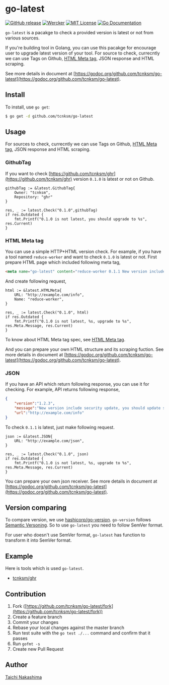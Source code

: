 go-latest 
====

[![GitHub release](http://img.shields.io/github/release/tcnksm/go-latest.svg?style=flat-square)][release]
[![Wercker](http://img.shields.io/wercker/ci/551e58c16b7badb9770001288.svg?style=flat-square)][wercker]
[![MIT License](http://img.shields.io/badge/license-MIT-blue.svg?style=flat-square)][license]
[![Go Documentation](http://img.shields.io/badge/go-documentation-blue.svg?style=flat-square)][godocs]

[release]: https://github.com/tcnksm/go-latest/releases
[wercker]: https://app.wercker.com/project/bykey/1059e8b0cf3bde5fc220477d39a1bf0e
[license]: https://github.com/tcnksm/go-latest/blob/master/LICENSE
[godocs]: http://godoc.org/github.com/tcnksm/go-latest


`go-latest` is a pacakge to check a provided version is latest or not from various sources.

If you're building tool in Golang, you can use this pacakge for encourage user to upgrade latest version of your tool. For source to check, currecntly we can use Tags on Github, [HTML Meta tag](doc/html_meta.md), JSON response and HTML scraping.

See more details in document at [https://godoc.org/github.com/tcnksm/go-latest](https://godoc.org/github.com/tcnksm/go-latest).

## Install

To install, use `go get`:

```bash
$ go get -d github.com/tcnksm/go-latest
```

## Usage

For sources to check, currecntly we can use Tags on Github, [HTML Meta tag](doc/html_meta.md), JSON response and HTML scraping.

### GithubTag

If you want to check [https://github.com/tcnksm/ghr](https://github.com/tcnksm/ghr) version `0.1.0` is latest or not on Github.

```golang
githubTag := &latest.GithubTag{
    Owner: "tcnksm",
    Repository: "ghr"
}

res, _ := latest.Check("0.1.0",githubTag)
if res.Outdated {
    fmt.Printf("0.1.0 is not latest, you should upgrade to %s", res.Current)
}
```

### HTML Meta tag

You can use a simple HTTP+HTML version check. For example, if you have a tool named `reduce-worker` and want to check `0.1.0` is latest or not. First prepare HTML page which included following meta tag,

```html
<meta name="go-latest" content="reduce-worker 0.1.1 New version include security update">
```

And create following request,

```golang
html := &latest.HTMLMeta{
    URL: "http://example.com/info",
    Name: "reduce-worker",
}

res, _ := latest.Check("0.1.0", html)
if res.Outdated {
    fmt.Printf("0.1.0 is not latest, %s, upgrade to %s", res.Meta.Message, res.Current)
}
```

To know about HTML Meta tag spec, see [HTML Meta tag](doc/html_meta.md).

And you can prepare your own HTML structure and its scraping fuction. See more details in document at [https://godoc.org/github.com/tcnksm/go-latest](https://godoc.org/github.com/tcnksm/go-latest).

### JSON

If you have an API which return following response, you can use it for checking. For example, API returns following response,

```json
{
    "version":"1.2.3",
    "message":"New version include security update, you should update soon",
    "url":"http://example.com/info"
}
```

To check `0.1.1` is latest, just make following request.

```golang
json := &latest.JSON{
    URL: "http://example.com/json",
}

res, _ := latest.Check("0.1.0", json)
if res.Outdated {
    fmt.Printf("0.1.0 is not latest, %s, upgrade to %s", res.Meta.Message, res.Current)
}
```

You can prepare your own json receiver. See more details in document at [https://godoc.org/github.com/tcnksm/go-latest](https://godoc.org/github.com/tcnksm/go-latest).

## Version comparing

To compare version, we use [hashicorp/go-version](https://github.com/hashicorp/go-version). `go-version` follows [Semantic Versoning](http://semver.org/). So to use `go-latest` you need to follow SemVer format.

For user who doesn't use SemVer format, `go-latest` has function to transform it into SemVer format.

## Example

Here is tools which is used `go-latest`.

- [tcnksm/ghr](https://github.com/tcnksm/ghr)


## Contribution

1. Fork ([https://github.com/tcnksm/go-latest/fork](https://github.com/tcnksm/go-latest/fork))
1. Create a feature branch
1. Commit your changes
1. Rebase your local changes against the master branch
1. Run test suite with the `go test ./...` command and confirm that it passes
1. Run `gofmt -s`
1. Create new Pull Request

## Author

[Taichi Nakashima](https://github.com/tcnksm)

